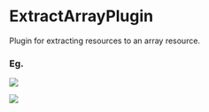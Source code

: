 # ExtractArrayPlugin
Plugin for extracting resources to an array resource.

### Eg.

![](http://7xsi11.com1.z0.glb.clouddn.com/plugin-extract-array-2.png)

![](http://7xsi11.com1.z0.glb.clouddn.com/plugin-extract-array-3.png)